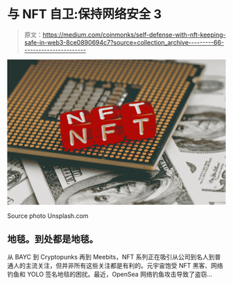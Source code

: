 # 与 NFT 自卫:保持网络安全 3

> 原文：<https://medium.com/coinmonks/self-defense-with-nft-keeping-safe-in-web3-8ce0890694c7?source=collection_archive---------66----------------------->

![](img/e84b706315fff8e811ccc2972e14366c.png)

Source photo Unsplash.com

## 地毯。到处都是地毯。

从 BAYC 到 Cryptopunks 再到 Meebits，NFT 系列正在吸引从公司到名人到普通人的主流关注，但并非所有这些关注都是有利的。元宇宙饱受 NFT 黑客、网络钓鱼和 YOLO 签名地毯的困扰。最近，OpenSea 网络钓鱼攻击导致了盗窃…
